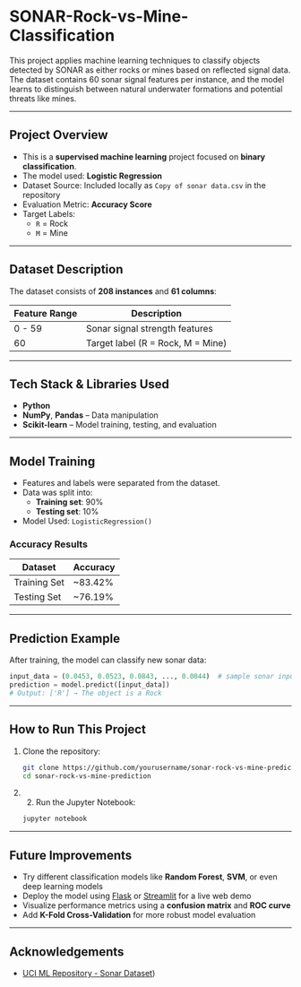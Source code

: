 # SONAR-Rock-vs-Mine-Classification
This project applies machine learning techniques to classify objects detected by SONAR as either rocks or mines based on reflected signal data. The dataset contains 60 sonar signal features per instance, and the model learns to distinguish between natural underwater formations and potential threats like mines.

---

##  Project Overview

- This is a **supervised machine learning** project focused on **binary classification**.
- The model used: **Logistic Regression**
- Dataset Source: Included locally as `Copy of sonar data.csv` in the repository
- Evaluation Metric: **Accuracy Score**
- Target Labels:  
  - `R` = Rock  
  - `M` = Mine

---

##  Dataset Description

The dataset consists of **208 instances** and **61 columns**:

| Feature Range | Description                       |
|---------------|-----------------------------------|
| 0 - 59        | Sonar signal strength features     |
| 60            | Target label (R = Rock, M = Mine) |

---

##  Tech Stack & Libraries Used

- **Python**
- **NumPy**, **Pandas** – Data manipulation
- **Scikit-learn** – Model training, testing, and evaluation

---

##  Model Training

- Features and labels were separated from the dataset.
- Data was split into:
  - **Training set**: 90%
  - **Testing set**: 10%
- Model Used: `LogisticRegression()`

###  Accuracy Results

| Dataset        | Accuracy     |
|----------------|--------------|
| Training Set   | ~83.42%      |
| Testing Set    | ~76.19%      |

---

##  Prediction Example

After training, the model can classify new sonar data:

```python
input_data = (0.0453, 0.0523, 0.0843, ..., 0.0044)  # sample sonar input
prediction = model.predict([input_data])
# Output: ['R'] → The object is a Rock
```
---
##  How to Run This Project

1. Clone the repository:
   ```bash
   git clone https://github.com/yourusername/sonar-rock-vs-mine-prediction.git 
   cd sonar-rock-vs-mine-prediction
   ```
2. 2. Run the Jupyter Notebook:
   ````bash
   jupyter notebook

---

##  Future Improvements

-  Try different classification models like **Random Forest**, **SVM**, or even deep learning models
-  Deploy the model using [Flask](https://flask.palletsprojects.com/ ) or [Streamlit](https://streamlit.io/ ) for a live web demo
-  Visualize performance metrics using a **confusion matrix** and **ROC curve**
-  Add **K-Fold Cross-Validation** for more robust model evaluation

---

##  Acknowledgements

- [UCI ML Repository - Sonar Dataset](https://archive.ics.uci.edu/dataset/151/connectionist+bench+sonar+mines+vs+rocks))
